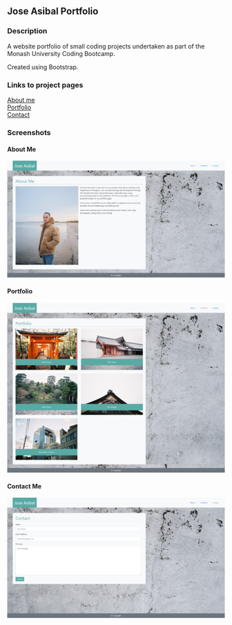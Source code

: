 ## Jose Asibal Portfolio

### Description

A website portfolio of small coding projects undertaken as part of the Monash University Coding Bootcamp.

Created using Bootstrap.

### Links to project pages
[About me](https://vicryt8.github.io/jose-asibal-portfolio/index.html)  
[Portfolio](https://vicryt8.github.io/jose-asibal-portfolio/portfolio.html)  
[Contact](https://vicryt8.github.io/jose-asibal-portfolio/contact.html)  

### Screenshots
#### About Me
![About Me screenshot](assets\aboutme-screencap.png)
#### Portfolio
![Portfolio Screenshot](assets\portfolio-screencap.png)
#### Contact Me
![Contact Me Screenshot](assets\contact-screencap.png)

